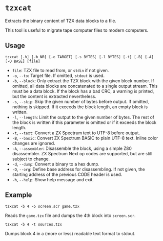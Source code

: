 # `tzxcat`

Extracts the binary content of TZX data blocks to a file.

This tool is useful to migrate tape computer files to modern computers.

## Usage

```
tzxcat [-h] [-b NR] [-o TARGET] [-s BYTES] [-l BYTES] [-t] [-B] [-A] [-O BASE] [file]
```

* `file`: TZX file to read from, or `stdin` if not given.
* `-o`, `--to`: Target file. If omitted, `stdout` is used.
* `-b`, `--block`: Only extract the TZX block with the given block number. If omitted, all data blocks are concatenated to a single output stream. This must be a data block. If the block has a bad CRC, a warning is printed, but the content is extracted nevertheless.
* `-s`, `--skip`: Skip the given number of bytes before output. If omitted, nothing is skipped. If it exceeds the block length, an empty block is written.
* `-l`, `--length`: Limit the output to the given number of bytes. The rest of the block is written if this parameter is omitted or if it exceeds the block length.
* `-t`, `--text`: Convert a ZX Spectrum text to UTF-8 before output.
* `-B`, `--basic`: Convert ZX Spectrum BASIC to plain UTF-8 text. Inline color changes are ignored.
* `-A`, `--assembler`: Disassemble the block, using a simple Z80 disassembler. ZX Spectrum Next op codes are supported, but are still subject to change.
* `-d`, `--dump`: Convert a binary to a hex dump.
* `-O`, `--org`: Define base address for disassembling. If not given, the starting address of the previous CODE header is used.
* `-h`, `--help`: Show help message and exit.

## Example

```
tzxcat -b 4 -o screen.scr game.tzx
```

Reads the `game.tzx` file and dumps the 4th block into `screen.scr`.

```
tzxcat -b 4 -t sources.tzx
```

Dumps block 4 in a (more or less) readable text format to stdout.
